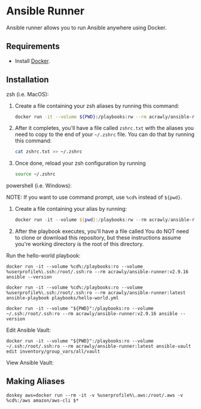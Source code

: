 # Ansible Runner

Ansible runner allows you to run Ansible anywhere using Docker.

## Requirements

- Install [Docker](https://docs.docker.com/get-docker/).

## Installation

zsh (i.e. MacOS):

1. Create a file containing your zsh aliases by running this command:

    ````bash
    docker run -it --volume ${PWD}:/playbooks:rw --rm acrawly/ansible-runner:v2.10.4 ansible-playbook playbooks/install-zsh-alias.yml

2. After it completes, you'll have a file called `zshrc.txt` with the aliases you need to copy to the end of your `~/.zshrc` file. You can do that by running this command:

    ````bash
    cat zshrc.txt >> ~/.zshrc
    ````

3. Once done, reload your zsh configuration by running  

    ````bash
    source ~/.zshrc
    ````

powershell (i.e. Windows):

NOTE: If you want to use command prompt, use `%cd%` instead of `${pwd}`.

1. Create a file containing your alias by running:

    ```powershell
    docker run -it --volume ${pwd}:/playbooks:rw --rm acrawly/ansible-runner:latest ansible-playbook playbooks/install-ps-alias.yml
    ```

2. After the playbook executes, you'll have a file called 
You do NOT need to clone or download this repository, but these instructions assume you're working directory is the root of this directory.

Run the hello-world playbook:

`docker run -it --volume %cd%:/playbooks:ro --volume %userprofile%\.ssh:/root/.ssh:ro --rm acrawly/ansible-runner:v2.9.16 ansible --version`

`docker run -it --volume %cd%:/playbooks:ro --volume %userprofile%\.ssh:/root/.ssh:ro --rm acrawly/ansible-runner:latest ansible-playbook playbooks/hello-world.yml`

`docker run -it --volume "${PWD}":/playbooks:ro --volume ~/.ssh:/root/.ssh:ro --rm acrawly/ansible-runner:v2.9.16 ansible --version`

Edit Ansible Vault:

`docker run -it --volume "${PWD}":/playbooks:ro --volume ~/.ssh:/root/.ssh:ro --rm acrawly/ansible-runner:latest ansible-vault edit inventory/group_vars/all/vault`

View Ansible Vault:


## Making Aliases

`doskey aws=docker run --rm -it -v %userprofile%\.aws:/root/.aws -v %cd%:/aws amazon/aws-cli $*`


